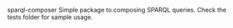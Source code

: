 
sparql-composer
Simple package to composing SPARQL queries. Check the tests folder for sample usage.
